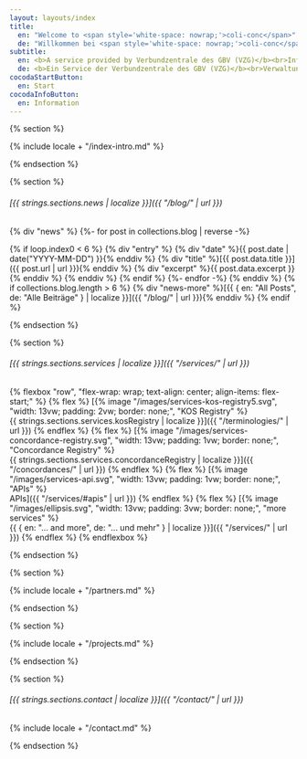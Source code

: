 ```yaml
---
layout: layouts/index
title:
  en: "Welcome to <span style='white-space: nowrap;'>coli-conc</span>"
  de: "Willkommen bei <span style='white-space: nowrap;'>coli-conc</span>"
subtitle:
  en: <b>A service provided by Verbundzentrale des GBV (VZG)</b><br>Infrastructure to facilitate management and exchange of concordances between library knowledge organization systems
  de: <b>Ein Service der Verbundzentrale des GBV (VZG)</b><br>Verwaltung und Bereitstellung von Konkordanzen zwischen bibliothekarischen Wissensorganisationsystemen
cocodaStartButton:
  en: Start
cocodaInfoButton:
  en: Information
---
```


{% section %}

{% include locale + "/index-intro.md" %}

{% endsection %}

{% section %}

###### [{{ strings.sections.news | localize }}]({{ "/blog/" | url }})
{% div "news" %}
{%- for post in collections.blog | reverse -%}
  <!-- Show 6 latest news. -->
  {% if loop.index0 < 6 %}
    {% div "entry" %}
      {% div "date" %}{{ post.date | date("YYYY-MM-DD") }}{% enddiv %}
      {% div "title" %}[{{ post.data.title }}]({{ post.url | url }}){% enddiv %}
      {% div "excerpt" %}{{ post.data.excerpt }}{% enddiv %}
    {% enddiv %}
  {% endif %}
{%- endfor -%}
{% enddiv %}
{% if collections.blog.length > 6 %}
  {% div "news-more" %}[{{ { en: "All Posts", de: "Alle Beiträge" } | localize }}]({{ "/blog/" | url }}){% enddiv %}
{% endif %}

{% endsection %}

{% section %}

###### [{{ strings.sections.services | localize }}]({{ "/services/" | url }})

{% flexbox "row", "flex-wrap: wrap; text-align: center; align-items: flex-start;" %}
  {% flex %}
  [{% image "/images/services-kos-registry5.svg", "width: 13vw; padding: 2vw; border: none;", "KOS Registry" %}<br>{{ strings.sections.services.kosRegistry | localize }}]({{ "/terminologies/" | url }})
  {% endflex %}
  {% flex %}
  [{% image "/images/services-concordance-registry.svg", "width: 13vw; padding: 1vw; border: none;", "Concordance Registry" %}<br>{{ strings.sections.services.concordanceRegistry | localize }}]({{ "/concordances/" | url }})
  {% endflex %}
  {% flex %}
  [{% image "/images/services-api.svg", "width: 13vw; padding: 1vw; border: none;", "APIs" %}<br>APIs]({{ "/services/#apis" | url }})
  {% endflex %}
  {% flex %}
  [{% image "/images/ellipsis.svg", "width: 13vw; padding: 3vw; border: none;", "more services" %}<br>{{ { en: "... and more", de: "... und mehr" } | localize }}]({{ "/services/" | url }})
  {% endflex %}
{% endflexbox %}

{% endsection %}

{% section %}

{% include locale + "/partners.md" %}

{% endsection %}

{% section %}

{% include locale + "/projects.md" %}

{% endsection %}

{% section %}

###### [{{ strings.sections.contact | localize }}]({{ "/contact/" | url }})

{% include locale + "/contact.md" %}

{% endsection %}
